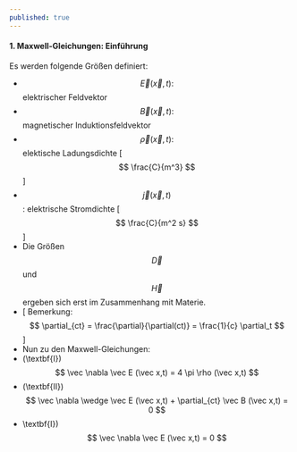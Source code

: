 ```yaml
---
published: true
---
```

#### 1. Maxwell-Gleichungen: Einführung

Es werden folgende Größen definiert:

- $$\vec E(\vec x,t) :$$ elektrischer Feldvektor
- $$\vec B(\vec x,t) :$$ magnetischer Induktionsfeldvektor
- $$\vec \rho(\vec x,t) :$$ elektische Ladungsdichte [ $$ \frac{C}{m^3} $$ ]
- $$\vec j(\vec x,t) $$ : elektrische Stromdichte  [ $$ \frac{C}{m^2 s} $$ ]
- Die Größen $$ \vec D $$ und $$ \vec H $$ ergeben sich erst im Zusammenhang mit Materie.
- [ Bemerkung: $$ \partial_{ct} = \frac{\partial}{\partial(ct)} = \frac{1}{c} \partial_t $$ ]
- Nun zu den Maxwell-Gleichungen:
- (\textbf{I}) $$ \vec \nabla \vec E (\vec x,t) = 4 \pi \rho (\vec x,t) $$
- (\textbf{II})$$ \vec \nabla \wedge \vec E (\vec x,t) + \partial_{ct} \vec B (\vec x,t) = 0 $$
- \textbf{I}) $$ \vec \nabla \vec E (\vec x,t) = 0 $$
